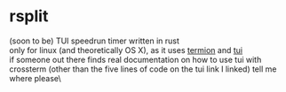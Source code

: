 # rsplit
(soon to be) TUI speedrun timer written in rust\
only for linux (and theoretically OS X), as it uses [termion](https://docs.rs/termion/1.5.5/termion/) and [tui](https://docs.rs/tui/0.9.5/tui/)\
if someone out there finds real documentation on how to use tui with crossterm (other than the five lines of code on the tui link I linked) tell me where please\
